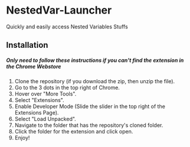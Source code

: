 # NestedVar-Launcher

Quickly and easily access Nested Variables Stuffs


## Installation 
##### Only need to follow these instructions if you can't find the extension in the Chrome Webstore

1. Clone the repository (if you download the zip, then unzip the file).
2. Go to the 3 dots in the top right of Chrome.
3. Hover over "More Tools".
4. Select "Extensions".
5. Enable Developer Mode (Slide the slider in the top right of the Extensions Page).
6. Select "Load Unpacked".
7. Navigate to the folder that has the repository's cloned folder.
8. Click the folder for the extension and click open.
9. Enjoy!

